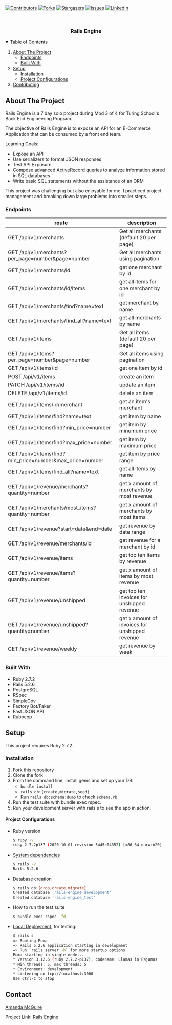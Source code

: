 
[![Contributors][contributors-shield]][contributors-url]
[![Forks][forks-shield]][forks-url]
[![Stargazers][stars-shield]][stars-url]
[![Issues][issues-shield]][issues-url]
[![LinkedIn][linkedin-shield]][linkedin-url]



<!-- PROJECT LOGO -->
<br />
<p align="center">

  <h3 align="center">Rails Engine</h3>

</p>



<!-- TABLE OF CONTENTS -->
<details open="open">
  <summary>Table of Contents</summary>
  <ol>
    <li>
      <a href="#about-the-project">About The Project</a>
      <ul>
        <li><a href="#endpoints">Endpoints</a></li>
        <li><a href="#built-with">Built With</a></li>
      </ul>
    </li>
    <li>
      <a href="#setup">Setup</a>
      <ul>
        <li><a href="#installation">Installation</a></li>
        <li><a href="#project_configurations">Project Configurations</a></li>
      </ul>
    </li>
    <li><a href="#contributing">Contributing</a></li>
  </ol>
</details>



<!-- ABOUT THE PROJECT -->
## About The Project

Rails Engine is a 7 day solo project during Mod 3 of 4 for Turing School's Back End Engineering Program.

The objective of Rails Engine is to expose an API for an E-Commerce Application that can be consumed by a front end team.

Learning Goals:
* Expose an API
* Use serializers to format JSON responses
* Test API Exposure
* Compose advanced ActiveRecord queries to analyze information stored in SQL databases
* Write basic SQL statements without the assistance of an ORM

This project was challenging but also enjoyable for me. I practiced project management and breaking down large problems into smaller steps.

### Endpoints

| route | description |
|-------|-------------|
| GET /api/v1/merchants | Get all merchants (default 20 per page) |
| GET /api/v1/merchants?per_page=number&page=number | Get all merchants using pagination |
| GET /api/v1/merchants/id | get one merchant by id |
| GET /api/v1/merchants/id/items | get all items for one merchant by id |
| GET /api/v1/merchants/find?name=text | get merchant by name |
| GET /api/v1/merchants/find_all?name=text | get all merchants by name |
| GET /api/v1/items | Get all items (default 20 per page) |
| GET /api/v1/items?per_page=number&page=number | Get all items using pagination |
| GET /api/v1/items/id | get one item by id |
| POST /api/v1/items | create an item |
| PATCH /api/v1/items/id | update an item |
| DELETE /api/v1/items/id | delete an item |
| GET /api/v1/items/id/merchant | get an item's merchant |
| GET /api/v1/items/find?name=text | get item by name |
| GET /api/v1/items/find?min_price=number | get item by minumum price |
| GET /api/v1/items/find?max_price=number | get item by maximum price |
| GET /api/v1/items/find?min_price=number&max_price=number | get item by price range |
| GET /api/v1/items/find_all?name=text | get all items by name |
| GET /api/v1/revenue/merchants?quantity=number | get x amount of merchants by most revenue |
| GET /api/v1/merchants/most_items?quantity=number | get x amount of merchants by most items |
| GET /api/v1/revenue?start=date&end=date | get revenue by date range |
| GET /api/v1/revenue/merchants/id | get revenue for a merchant by id |
| GET /api/v1/revenue/items | get top ten items by revenue |
| GET /api/v1/revenue/items?quantity=number | get x amount of items by most revenue |
| GET /api/v1/revenue/unshipped | get top ten invoices for unshipped revenue |
| GET /api/v1/revenue/unshipped?quantity=number | get x amount of invoices for unshipped revenue |
| GET /api/v1/revenue/weekly | get revenue by week |


### Built With

* Ruby 2.7.2
* Rails 5.2.6
* PostgreSQL
* RSpec
* SimpleCov
* Factory Bot/Faker
* Fast JSON API
* Rubocop



<!-- GETTING STARTED -->
## Setup

This project requires Ruby 2.7.2.

### Installation

1. Fork this repository
2. Clone the fork
3. From the command line, install gems and set up your DB:
   * `bundle install`
   * `rails db:{create,migrate,seed}`
   * Run `rails db:schema:dump` to check `schema.rb`
4. Run the test suite with bundle exec rspec.
5. Run your development server with rails s to see the app in action.

#### Project Configurations

* Ruby version
    ```bash
    $ ruby -v
    ruby 2.7.2p137 (2020-10-01 revision 5445e04352) [x86_64-darwin20]
    ```

* [System dependencies](https://github.com/bfl3tch/little-esty-shop/blob/main/Gemfile)
    ```bash
    $ rails -v
    Rails 5.2.6
    ```

* Database creation
    ```bash
    $ rails db:{drop,create,migrate}
    Created database 'rails-engine_development'
    Created database 'rails-engine_test'
    ```

* How to run the test suite
    ```bash
    $ bundle exec rspec -fd
    ```

* [Local Deployment](http://localhost:3000), for testing:
    ```bash
    $ rails s
    => Booting Puma
    => Rails 5.2.6 application starting in development
    => Run `rails server -h` for more startup options
    Puma starting in single mode...
    * Version 3.12.6 (ruby 2.7.2-p137), codename: Llamas in Pajamas
    * Min threads: 5, max threads: 5
    * Environment: development
    * Listening on tcp://localhost:3000
    Use Ctrl-C to stop

    ```

<!-- CONTACT -->
## Contact

[Amanda McGuire](https://github.com/amcguire17)

Project Link: [Rails Engine](https://github.com/amcguire17/rails-engine)


<!-- MARKDOWN LINKS & IMAGES -->
<!-- https://www.markdownguide.org/basic-syntax/#reference-style-links -->
[contributors-shield]: https://img.shields.io/github/contributors/amcguire17/rails-engine.svg?style=for-the-badge
[contributors-url]: https://github.com/amcguire17/rails-engine
[forks-shield]: https://img.shields.io/github/forks/amcguire17/rails-engine.svg?style=for-the-badge
[forks-url]: https://github.com/amcguire17/rails-engine/network/members
[stars-shield]: https://img.shields.io/github/stars/amcguire17/rails-engine.svg?style=for-the-badge
[stars-url]: https://github.com/amcguire17/rails-engine/stargazers
[issues-shield]: https://img.shields.io/github/issues/amcguire17/rails-engine.svg?style=for-the-badge
[issues-url]: https://github.com/amcguire17/rails-engine/issues
[linkedin-shield]: https://img.shields.io/badge/-LinkedIn-black.svg?style=for-the-badge&logo=linkedin&colorB=555
[linkedin-url]: https://www.linkedin.com/in/amanda-e-mcguire/
